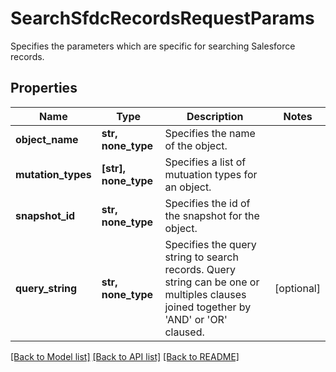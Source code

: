 # SearchSfdcRecordsRequestParams

Specifies the parameters which are specific for searching Salesforce records.

## Properties
Name | Type | Description | Notes
------------ | ------------- | ------------- | -------------
**object_name** | **str, none_type** | Specifies the name of the object. | 
**mutation_types** | **[str], none_type** | Specifies a list of mutuation types for an object. | 
**snapshot_id** | **str, none_type** | Specifies the id of the snapshot for the object. | 
**query_string** | **str, none_type** | Specifies the query string to search records. Query string can be one or multiples clauses joined together by &#39;AND&#39; or &#39;OR&#39; claused. | [optional] 

[[Back to Model list]](../README.md#documentation-for-models) [[Back to API list]](../README.md#documentation-for-api-endpoints) [[Back to README]](../README.md)


